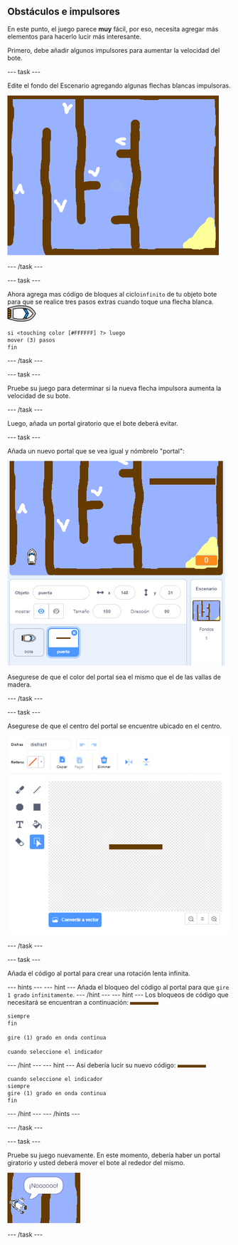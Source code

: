 ## Obstáculos e impulsores

En este punto, el juego parece **muy** fácil, por eso, necesita agregar más elementos para hacerlo lucir más interesante.

Primero, debe añadir algunos impulsores para aumentar la velocidad del bote.

\--- task \---

Edite el fondo del Escenario agregando algunas flechas blancas impulsoras.

![captura de pantalla](images/boat-boost.png)

\--- /task \---

\--- task \---

Ahora agrega mas código de bloques al ciclo`infinito` de tu objeto bote para que se realice tres pasos extras cuando toque una flecha blanca. ![objeto-bote](images/boat_resize.png)

```blocks3
si <touching color [#FFFFFF] ?> luego
mover (3) pasos
fin
```

\--- /task \---

\--- task \---

Pruebe su juego para determinar si la nueva flecha impulsora aumenta la velocidad de su bote.

\--- /task \---

Luego, añada un portal giratorio que el bote deberá evitar.

\--- task \---

Añada un nuevo portal que se vea igual y nómbrelo "portal":

![captura de pantalla](images/boat-gate.png)

Asegurese de que el color del portal sea el mismo que el de las vallas de madera.

\--- /task \---

\--- task \---

Asegurese de que el centro del portal se encuentre ubicado en el centro.

![captura de pantalla](images/boat-center.png)

\--- /task \---

\--- task \---

Añada el código al portal para crear una rotación lenta infinita.

\--- hints \--- \--- hint \--- Añada el bloqueo del código al portal para que `gire 1 grado` `infinitamente`. \--- /hint \--- \--- hint \--- Los bloqueos de código que necesitará se encuentran a continuación: ![portal](images/gate.png)

```blocks3
siempre
fin

gire (1) grado en onda contínua

cuando seleccione el indicador
```

\--- /hint \--- \--- hint \--- Así debería lucir su nuevo código: ![portal](images/gate.png)

```blocks3
cuando seleccione el indicador
siempre
gire (1) grado en onda continua
fin
```

\--- /hint \--- \--- /hints \---

\--- /task \---

\--- task \---

Pruebe su juego nuevamente. En este momento, debería haber un portal giratorio y usted deberá mover el bote al rededor del mismo.

![captura de pantalla](images/boat-gate-test.png)

\--- /task \---